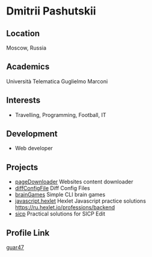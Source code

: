 # Dmitrii Pashutskii

## Location

Moscow, Russia

## Academics

Università Telematica Guglielmo Marconi

## Interests

- Travelling, Programming, Football, IT

## Development

- Web developer

## Projects

- [pageDownloader](https://github.com/guar47/pageDownloader) Websites content downloader
- [diffConfigFile](https://github.com/guar47/diffConfigFile) Diff Config Files
- [brainGames](https://github.com/guar47/brainGames) Simple CLI brain games
- [javascript.hexlet](https://github.com/guar47/javascript.hexlet) Hexlet Javascript practice solutions https://ru.hexlet.io/professions/backend
- [sicp](https://github.com/guar47/sicp) Practical solutions for SICP Edit

## Profile Link

[guar47](https://github.com/guar47)